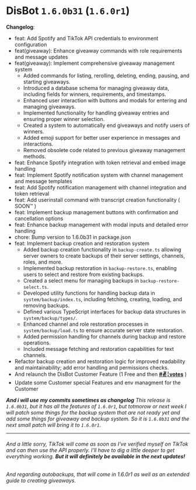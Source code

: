 # DisBot `1.6.0b31` (`1.6.0r1`)

**Changelog**:

- feat: Add Spotify and TikTok API credentials to environment configuration
- feat(giveaway): Enhance giveaway commands with role requirements and message updates
- feat(giveaway): Implement comprehensive giveaway management system
  - Added commands for listing, rerolling, deleting, ending, pausing, and starting giveaways.
  - Introduced a database schema for managing giveaway data, including fields for winners, requirements, and timestamps.
  - Enhanced user interaction with buttons and modals for entering and managing giveaways.
  - Implemented functionality for handling giveaway entries and ensuring proper winner selection.
  - Created a system to automatically end giveaways and notify users of winners.
  - Added emoji support for better user experience in messages and interactions.
  - Removed obsolete code related to previous giveaway management methods.
- feat: Enhance Spotify integration with token retrieval and embed image handling
- feat: Implement Spotify notification system with channel management and message templates
- feat: Add Spotify notification management with channel integration and token retrieval
- feat: Add userinstall command with transcript creation functionality ( SOON™️ )
- feat: Implement backup management buttons with confirmation and cancellation options
- feat: Enhance backup management with modal inputs and detailed error handling
- chore: Bump version to 1.6.0b31 in package.json
- feat: Implement backup creation and restoration system
  - Added backup creation functionality in `backup-create.ts` allowing server owners to create backups of their server settings, channels, roles, and more.
  - Implemented backup restoration in `backup-restore.ts`, enabling users to select and restore from existing backups.
  - Created a select menu for managing backups in `backup-restore-select.ts`.
  - Developed utility functions for handling backup data in `system/backup/index.ts`, including fetching, creating, loading, and removing backups.
  - Defined various TypeScript interfaces for backup data structures in `system/backup/types/`.
  - Enhanced channel and role restoration processes in `system/backup/load.ts` to ensure accurate server state restoration.
  - Added permission handling for channels during backup and restore operations.
  - Included message fetching and restoration capabilities for text channels.
- Refactor backup creation and restoration logic for improved readability and maintainability; add error handling and permissions checks.
- And relaunch the DisBot Customer Feature (1 Free and then **[#✌╎votes](https://discord.com/channels/1084507523492626522/1231307819693641804)** )
- Update some Customer special Features and env managment for the Customer

**_And i will use my commits sometimes as changelog_**
_This release is `1.6.0b31`, but it has all the features of `1.6.0r1`, but totmorow or next week I will patch some things for the backup system that are not ready yet and add some things for giveaway and backup system. So it is `1.6.0b31` and the next small patch will bring it to `1.6.0r1`_.

---

###### And a little sorry, TikTok will come as soon as I've verified myself on TikTok and can then use the API properly. I'll have to dig a little deeper to get everything working. **But it will definitely be available in the next updates!**

###### And regarding autobackups, that will come in 1.6.0r1 as well as an extended guide to creating giveaways.
